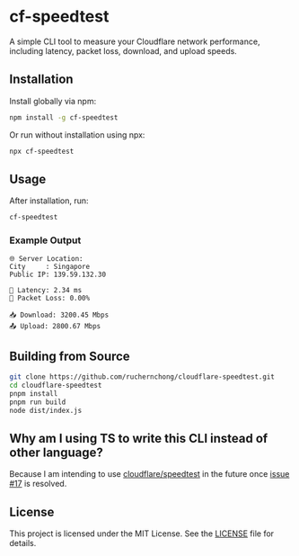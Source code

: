 # cf-speedtest

A simple CLI tool to measure your Cloudflare network performance, including latency, packet loss, download, and upload
speeds.

## Installation

Install globally via npm:

```bash
npm install -g cf-speedtest
```

Or run without installation using npx:

```bash
npx cf-speedtest
```

## Usage

After installation, run:

```bash
cf-speedtest
```

### Example Output

```
🌐 Server Location:
City     : Singapore
Public IP: 139.59.132.30

🏓 Latency: 2.34 ms
🚫 Packet Loss: 0.00%

📥 Download: 3200.45 Mbps
📤 Upload: 2800.67 Mbps
```

## Building from Source

```bash
git clone https://github.com/ruchernchong/cloudflare-speedtest.git
cd cloudflare-speedtest
pnpm install
pnpm run build
node dist/index.js
```

## Why am I using TS to write this CLI instead of other language?

Because I am intending to use [cloudflare/speedtest](https://github.com/cloudflare/speedtest) in the future
once [issue #17](https://github.com/cloudflare/speedtest/issues/17) is resolved.

## License

This project is licensed under the MIT License. See the [LICENSE](LICENSE) file for details.